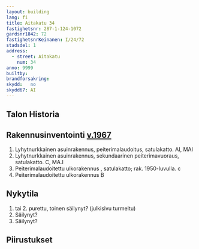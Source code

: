 ```yaml
---
layout: building
lang: fi
title: Aitakatu 34
fastighetsnr: 287-1-124-1072
gardsnr1842: 72
fastighetsnrKeinanen: I/24/72
stadsdel: 1
address:
  - street: Aitakatu
    num: 34
anno: 9999
builtby:
brandforsakring:
skydd:   no
skydd67: AI
---
```

## Talon Historia


## Rakennusinventointi <a href="/sources/keinanen_karki.pdf">v.1967</a>
1. Lyhytnurkkainen asuinrakennus, peiterimalaudoitus, satulakatto. AI, MAI
2. Lyhytnurkkainen asuinrakennus, sekundaarinen peiterimavuoraus, satulakatto. C, MA.I
3. Peiterimalaudoitettu ulkorakennus , satulakatto; rak. 1950-luvulla. c
4. Peiterimalaudoitettu ulkorakennus B

## Nykytila
1. tai 2. purettu, toinen säilynyt? (julkisivu turmeltu)
2. Säilynyt?
3. Säilynyt?

## Piirustukset

